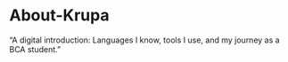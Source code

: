 # About-Krupa
“A digital introduction: Languages I know, tools I use, and my journey as a BCA student.”
